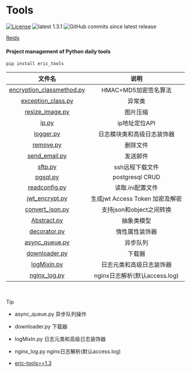 # Tools
[![License](https://img.shields.io/:license-apache-blue.svg)](https://opensource.org/licenses/Apache-2.0)
![latest 1.3.1](https://img.shields.io/badge/latest-1.3.1-green.svg?style=flat)
![GitHub commits since latest release](https://img.shields.io/github/commits-since/eric-jxl/Tools/latest)


[Reids](https://eric-jxl.github.io/bak/index.html)

#### Project management of Python daily tools

```shell 
pip install eric_tools
```



|                                                                文件名                                                                |              说明               |
| :----------------------------------------------------------------------------------------------------------------------------------: | :-----------------------------: |
| [encryption_classmethod.py ](https://github.com/eric-jxl/Tools/blob/62f538a1d34df869722c68e3ea5df222bdd1605e/eric_tools/Abstract.py) |      HMAC+MD5加密签名算法       |
| [exception_class.py](https://github.com/eric-jxl/Tools/blob/62f538a1d34df869722c68e3ea5df222bdd1605e/eric_tools/exception_class.py)  |             异常类              |
|    [resize_image.py](https://github.com/eric-jxl/Tools/blob/62f538a1d34df869722c68e3ea5df222bdd1605e/eric_tools/resize_image.py)     |            图片压缩             |
|              [ip.py](https://github.com/eric-jxl/Tools/blob/62f538a1d34df869722c68e3ea5df222bdd1605e/eric_tools/ip.py)               |          ip地址定位API          |
|          [logger.py](https://github.com/eric-jxl/Tools/blob/62f538a1d34df869722c68e3ea5df222bdd1605e/eric_tools/logger.py)           |   日志模块类和高级日志装饰器    |
|          [remove.py](https://github.com/eric-jxl/Tools/blob/62f538a1d34df869722c68e3ea5df222bdd1605e/eric_tools/remove.py)           |            删除文件             |
|      [send_email.py](https://github.com/eric-jxl/Tools/blob/62f538a1d34df869722c68e3ea5df222bdd1605e/eric_tools/send_email.py)       |            发送邮件             |
|            [sftp.py](https://github.com/eric-jxl/Tools/blob/62f538a1d34df869722c68e3ea5df222bdd1605e/eric_tools/sftp.py)             |         ssh远程下载文件         |
|           [pgsql.py](https://github.com/eric-jxl/Tools/blob/62f538a1d34df869722c68e3ea5df222bdd1605e/eric_tools/pgsql.py)            |         postgresql CRUD         |
|      [readconfig.py](https://github.com/eric-jxl/Tools/blob/62f538a1d34df869722c68e3ea5df222bdd1605e/eric_tools/readconfig.py)       |        读取.ini配置文件         |
|     [jwt_encrypt.py](https://github.com/eric-jxl/Tools/blob/62f538a1d34df869722c68e3ea5df222bdd1605e/eric_tools/jwt_encrypt.py)      | 生成jwt Access Token 加密及解密 |
|    [convert_json.py](https://github.com/eric-jxl/Tools/blob/62f538a1d34df869722c68e3ea5df222bdd1605e/eric_tools/convert_json.py)     |    支持json和object之间转换     |
|        [Abstract.py](https://github.com/eric-jxl/Tools/blob/62f538a1d34df869722c68e3ea5df222bdd1605e/eric_tools/Abstract.py)         |           抽象类模型            |
|       [decorator.py](https://github.com/eric-jxl/Tools/blob/62f538a1d34df869722c68e3ea5df222bdd1605e/eric_tools/decorator.py)        |         惰性属性装饰器          |
|     [async_queue.py](https://github.com/eric-jxl/Tools/blob/62f538a1d34df869722c68e3ea5df222bdd1605e/eric_tools/async_queue.py)      |            异步队列             |
|      [downloader.py](https://github.com/eric-jxl/Tools/blob/62f538a1d34df869722c68e3ea5df222bdd1605e/eric_tools/downloader.py)       |             下载器              |
|        [logMixin.py](https://github.com/eric-jxl/Tools/blob/62f538a1d34df869722c68e3ea5df222bdd1605e/eric_tools/logMixin.py)         |    日志元类和高级日志装饰器     |
|       [nginx_log.py](https://github.com/eric-jxl/Tools/blob/62f538a1d34df869722c68e3ea5df222bdd1605e/eric_tools/nginx_log.py)        |  nginx日志解析(默认access.log)  |



​            

>[!TIP]
>
> * async_queue.py        异步队列操作
> 
> * downloader.py         下载器
> 
> * logMixIn.py           日志元类和高级日志装饰器
> 
> * nginx_log.py          nginx日志解析(默认access.log)
>
> * [eric-tools==1.3](https://pypi.org/project/eric-tools/1.3/)
